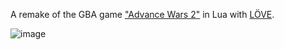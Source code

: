 A remake of the GBA game ["Advance Wars 2"](https://en.wikipedia.org/wiki/Advance_Wars_2:_Black_Hole_Rising) in Lua with [LÖVE](https://love2d.org/).

![image](https://user-images.githubusercontent.com/5190547/209444519-6bd76756-8683-4376-97f9-5c7062469438.png)
